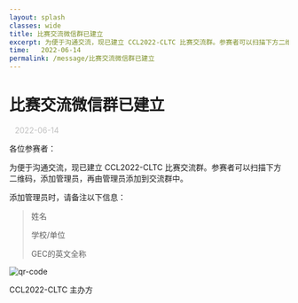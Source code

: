 ```yaml
---
layout: splash
classes: wide
title: 比赛交流微信群已建立
excerpt: 为便于沟通交流，现已建立 CCL2022-CLTC 比赛交流群。参赛者可以扫描下方二维码，添加管理员，再由管理员添加到交流群中。
time:   2022-06-14
permalink: /message/比赛交流微信群已建立
---
```


<div style="margin:20px;"></div>

# 比赛交流微信群已建立

<div style="color:#C0C0C0; font-size:14px; margin:10px;"> 2022-06-14 </div>

各位参赛者：



为便于沟通交流，现已建立 CCL2022-CLTC 比赛交流群。参赛者可以扫描下方二维码，添加管理员，再由管理员添加到交流群中。

添加管理员时，请备注以下信息：

> 姓名
>
> 学校/单位
>
> GEC的英文全称

![qr-code](/CCL2022-CLTC/assets/wechat-qrcode.jpg)

CCL2022-CLTC 主办方
